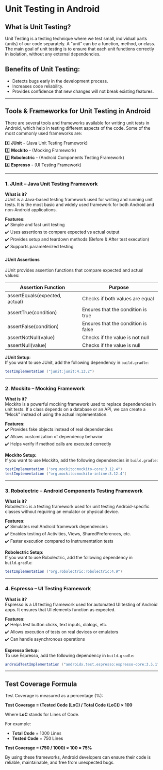 # Unit Testing in Android

## What is Unit Testing?
Unit Testing is a testing technique where we test small, individual parts (units) of our code separately. A "unit" can be a function, method, or class. The main goal of unit testing is to ensure that each unit functions correctly in isolation, without any external dependencies.

## Benefits of Unit Testing:
* Detects bugs early in the development process.
* Increases code reliability.
* Provides confidence that new changes will not break existing features.

---

## Tools & Frameworks for Unit Testing in Android
There are several tools and frameworks available for writing unit tests in Android, which help in testing different aspects of the code. Some of the most commonly used frameworks are:

1️⃣ **JUnit** - (Java Unit Testing Framework)  
2️⃣ **Mockito** - (Mocking Framework)  
3️⃣ **Robolectric** - (Android Components Testing Framework)  
4️⃣ **Espresso** - (UI Testing Framework)  

---

### 1. JUnit – Java Unit Testing Framework
**What is it?**  
JUnit is a Java-based testing framework used for writing and running unit tests. It is the most basic and widely used framework for both Android and non-Android applications.

**Features:**  
✔️ Simple and fast unit testing  
✔️ Uses assertions to compare expected vs actual output  
✔️ Provides setup and teardown methods (Before & After test execution)  
✔️ Supports parameterized testing  

#### JUnit Assertions
JUnit provides assertion functions that compare expected and actual values:

| Assertion Function | Purpose |
|--------------------|---------|
| assertEquals(expected, actual) | Checks if both values are equal |
| assertTrue(condition) | Ensures that the condition is true |
| assertFalse(condition) | Ensures that the condition is false |
| assertNotNull(value) | Checks if the value is not null |
| assertNull(value) | Checks if the value is null |

**JUnit Setup:**  
If you want to use JUnit, add the following dependency in `build.gradle`:
```gradle
testImplementation ("junit:junit:4.13.2")
```

---

### 2. Mockito – Mocking Framework
**What is it?**  
Mockito is a powerful mocking framework used to replace dependencies in unit tests. If a class depends on a database or an API, we can create a "Mock" instead of using the actual implementation.

**Features:**  
✔️ Provides fake objects instead of real dependencies  
✔️ Allows customization of dependency behavior  
✔️ Helps verify if method calls are executed correctly  

**Mockito Setup:**  
If you want to use Mockito, add the following dependencies in `build.gradle`:
```gradle
testImplementation ("org.mockito:mockito-core:3.12.4")
testImplementation ("org.mockito:mockito-inline:3.12.4")
```

---

### 3. Robolectric – Android Components Testing Framework
**What is it?**  
Robolectric is a testing framework used for unit testing Android-specific classes without requiring an emulator or physical device.

**Features:**  
✔️ Simulates real Android framework dependencies  
✔️ Enables testing of Activities, Views, SharedPreferences, etc.  
✔️ Faster execution compared to Instrumentation tests  

**Robolectric Setup:**  
If you want to use Robolectric, add the following dependency in `build.gradle`:
```gradle
testImplementation ("org.robolectric:robolectric:4.9")
```

---

### 4. Espresso – UI Testing Framework
**What is it?**  
Espresso is a UI testing framework used for automated UI testing of Android apps. It ensures that UI elements function as expected.

**Features:**  
✔️ Helps test button clicks, text inputs, dialogs, etc.  
✔️ Allows execution of tests on real devices or emulators  
✔️ Can handle asynchronous operations  

**Espresso Setup:**  
To use Espresso, add the following dependency in `build.gradle`:
```gradle
androidTestImplementation ("androidx.test.espresso:espresso-core:3.5.1")
```

---

## Test Coverage Formula
Test Coverage is measured as a percentage (%):

**Test Coverage = (Tested Code (LoC) / Total Code (LoC)) × 100**

Where **LoC** stands for Lines of Code.

For example:
* **Total Code** = 1000 Lines
* **Tested Code** = 750 Lines

**Test Coverage = (750 / 1000) × 100 = 75%**

By using these frameworks, Android developers can ensure their code is reliable, maintainable, and free from unexpected bugs.


